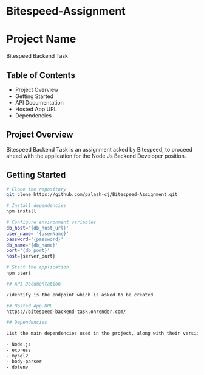 # Bitespeed-Assignment

# Project Name

Bitespeed Backend Task

## Table of Contents

- Project Overview
- Getting Started
- API Documentation
- Hosted App URL
- Dependencies

## Project Overview

Bitespeed Backend Task is an assignment asked by Bitespeed, to proceed ahead with the application for the Node Js Backend Developer position.

## Getting Started

```bash
# Clone the repository
git clone https://github.com/palash-cj/Bitespeed-Assignment.git

# Install dependencies
npm install

# Configure environment variables
db_host='{db_host_url}'
user_name= '{userName}'
password='{password}'
db_name='{db_name}'
port='{db_port}'
host={server_port}

# Start the application
npm start

## API Documentation

/identify is the endpoint which is asked to be created

## Hosted App URL
https://bitespeed-backend-task.onrender.com/

## Dependencies

List the main dependencies used in the project, along with their version numbers. You can also mention any other tools or technologies required to run the project.

- Node.js 
- express
- mysql2
- body-parser
- dotenv

